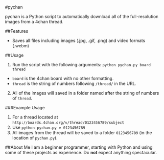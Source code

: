 #pychan

pychan is a Python script to automatically download all of the full-resolution images from a 4chan thread.

##Features
* Saves all files including images (.jpg, .gif, .png) and video formats (.webm)

##Usage
1. Run the script with the following arguments:
`python pychan.py board thread`
 * `board` is the 4chan board with no other formatting.
 * `thread` is the string of numbers following `/thread/` in the URL.
2. All of the images will saved in a folder named after the string of numbers of `thread`.

###Example Usage
1. For a thread located at `http://boards.4chan.org/v/thread/0123456789/subject`
2. Use `python pychan.py v 0123456789`
3. All images from the thread will be saved to a folder `0123456789` (in the location of `pychan.py`).

##About Me
I am a beginner programmer, starting with Python and using some of these projects as experience. Do **not** expect anything spectacular.
